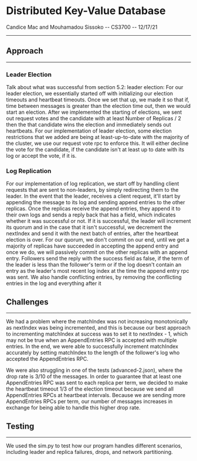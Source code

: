 # Distributed Key-Value Database

Candice Mac and Mouhamadou Sissoko -- CS3700 -- 12/17/21
***

## Approach
***

### Leader Election

Talk about what was successful from section 5.2: leader election:
For our leader election, we essentially started off with initializing our election timeouts and heartbeat timeouts. Once
we set that up, we made it so that if, time between messages is greater than the election time out, then we would start
an election. After we implemented the starting of elections, we sent out request votes and the candidate with at least
Number of Replicas / 2 then the that candidate wins the election and immediately sends out heartbeats. For our
implementation of leader election, some election restrictions that we added are being at least-up-to-date with the
majority of the cluster, we use our request vote rpc to enforce this. It will either decline the vote for the candidate,
if the candidate isn't at least up to date with its log or accept the vote, if it is.

### Log Replication

For our implementation of log replication, we start off by handling client requests that are sent to non-leaders, by
simply redirecting them to the leader. In the event that the leader, receives a client request, it'll start by appending
the message to its log and sending append entries to the other replicas. Once the replicas receive the append entries,
they append it to their own logs and sends a reply back that has a field, which indicates whether it was successful or
not. If it is successful, the leader will increment its quorum and in the case that it isn't successful, we decrement
the nextIndex and send it with the next batch of entries, after the heartbeat election is over. For our quorum, we don't
commit on our end, until we get a majority of replicas have succeeded in accepting the append entry and once we do, we
will passively commit on the other replicas with an append entry. Followers send the reply with the success field as
false, if the term of the leader is less than the follower's term or if the log doesn't contain an entry as the leader's
most recent log index at the time the append entry rpc was sent. We also handle conflicting entries, by removing the
conflicting entries in the log and everything after it

###         

## Challenges

***
We had a problem where the matchIndex was not increasing monotonically as nextIndex was being incremented, and this is
because our best approach to incrementing matchIndex at success was to set it to nextIndex - 1, which may not be true
when an AppendEntries RPC is accepted with multiple entries. In the end, we were able to successfully increment
matchIndex accurately by setting matchIndex to the length of the follower's log who accepted the AppendEntries RPC.

We were also struggling in one of the tests (advanced-2.json), where the drop rate is 3/10 of the messages. In order to
guarantee that at least one AppendEntries RPC was sent to each replica per term, we decided to make the heartbeat
timeout 1/3 of the election timeout because we send all AppendEntries RPCs at heartbeat intervals. Because we are
sending more AppendEntries RPCs per term, our number of messages increases in exchange for being able to handle this
higher drop rate.

## Testing

***
We used the sim.py to test how our program handles different scenarios, including leader and replica failures, drops,
and network partitioning. 